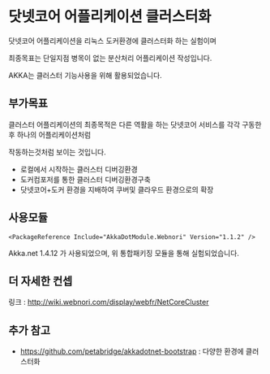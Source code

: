 ﻿
# 닷넷코어 어플리케이션 클러스터화

닷넷코어 어플리케이션을 리눅스 도커환경에 클러스터화 하는 실험이며

최종목표는 단일지점 병목이 없는 분산처리 어플리케이션 작성입니다.

AKKA는 클러스터 기능사용을 위해 활용되었습니다.

## 부가목표

클러스터 어플리케이션의 최종목적은 다른 역활을 하는 닷넷코어 서비스를 각각 구동한후 하나의 어플리케이션처럼

작동하는것처럼 보이는 것입니다.

- 로컬에서 시작하는 클러스터 디버깅환경
- 도커컴포저를 통한 클러스터 디버깅환경구축
- 닷넷코어+도커 환경을 지배하여 쿠버및 클라우드 환경으로의 확장


## 사용모듈

```
<PackageReference Include="AkkaDotModule.Webnori" Version="1.1.2" />
```

Akka.net 1.4.12 가 사용되었으며, 위 통합패키징 모듈을 통해 실험되었습니다.


## 더 자세한 컨셉

링크 : http://wiki.webnori.com/display/webfr/NetCoreCluster


## 추가 참고

- https://github.com/petabridge/akkadotnet-bootstrap : 다양한 환경에 클러스터화


